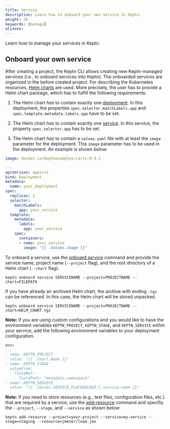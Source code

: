 ```yaml
---
title: Service
description: Learn how to onboard your own service in Keptn.
weight: 30
keywords: [manage]
aliases:
---
```


Learn how to manage your services in Keptn.

## Onboard your own service

After creating a project, the Keptn CLI allows creating new Keptn-managed services (i.e., to *onboard* services into Keptn). The onboarded services are organized in the before created project.
For describing the Kubernetes resources, [Helm charts](https://Helm.sh/) are used. More precisely, the user has to provide a Helm chart package, which has to fulfill the following requirements:

1. The Helm chart _has_ to contain exactly one [deployment](https://kubernetes.io/docs/concepts/workloads/controllers/deployment/).
In this deployment, the properties `spec.selector.matchLabels.app` and `spec.template.metadata.labels.app` have to be set.

1. The Helm chart _has_ to contain exactly one [service](https://kubernetes.io/docs/concepts/services-networking/service/).
In this service, the property `spec.selector.app` has to be set.

1. The Helm chart _has_ to contain a `values.yaml` file with at least the `image` parameter for the deployment. This `image` parameter has to be used in the deployment. An example is shown below:
  
  ```yaml
  image: docker.io/keptnexamples/carts:0.9.1
  ```

  ```yaml
  --- 
  apiVersion: apps/v1
  kind: Deployment
  metadata:
    name: your_deployment
  spec:
    replicas: 2
    selector:
      matchLabels:
        app: your_service
    template:
      metadata: 
        labels:
          app: your_service
      spec:
        containers:
        - name: your_service
          image: "{{ .Values.image }}"
  ```

To onboard a service, use the [onboard service](../../reference/cli#keptn-onboard-service) command and provide the service name, project name (`--project` flag), and the root directory of a Helm chart (`--chart` flag). 

```console
keptn onboard service SERVICENAME --project=PROJECTNAME --chart=FILEPATH
```

If you have already an archived Helm chart, the archive with ending `.tgz` can be referenced. In this case, the Helm chart will be stored unpacked. 

```console
keptn onboard service SERVICENAME --project=PROJECTNAME --chart=HELM_CHART.tgz
```

**Note:** If you are using custom configurations and you would like to have the environment variables `KEPTN_PROJECT`, `KEPTN_STAGE`, and `KEPTN_SERVICE` within your service, add the following environment variables to your deployment configuration.

```yaml
env:
...
- name: KEPTN_PROJECT
  value: "{{ .Chart.Name }}"
- name: KEPTN_STAGE
  valueFrom:
    fieldRef:
      fieldPath: "metadata.namespace"
- name: KEPTN_SERVICE
  value: "{{ .Values.SERVICE_PLACEHOLDER_C.service.name }}"
```

**Note:** If you need to store resources (e.g., test files, configuration files, etc.) that are required by a service, use the [add-resource](../../reference/cli#keptn-add-resource) command and specifiy the `--project`, `--stage`, and `--service` as shown below:

```console
keptn add-resource --project=your-project --service=my-service --stage=staging --resource=jmeter/load.jmx
```